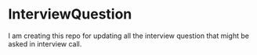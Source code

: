 # InterviewQuestion
I am creating this repo for updating all the interview question that might be asked in interview call. 
